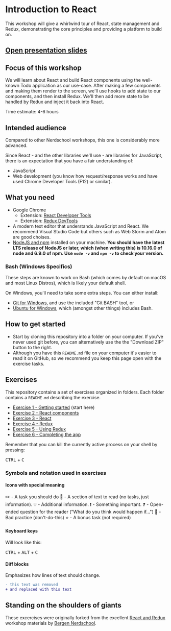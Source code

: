 # Introduction to React

This workshop will give a whirlwind tour of React, state management and Redux, demonstrating the core principles and providing a platform to build on.

## [Open presentation slides](https://docs.google.com/presentation/d/1AKCsU4UD0WQdzOA0SFIkN4OzBf35yLoWByBnsvTVqL4/edit?usp=sharing)

## Focus of this workshop

We will learn about React and build React components using the well-known Todo application as our use-case. After making a few components and making them render to the screen, we'll use hooks to add state to our components, and then install Redux. We'll then add more state to be handled by Redux and inject it back into React.

Time estimate: 4-6 hours

## Intended audience

Compared to other Nerdschool workshops, this one is considerably more advanced.

Since React - and the other libraries we'll use - are libraries for JavaScript, there is an expectation that you have a fair understanding of:

-   JavaScript
-   Web development (you know how request/response works and have used Chrome Developer Tools (F12) or similar).

## What you need

-   Google Chrome
    -   Extension: [React Developer Tools](https://chrome.google.com/webstore/detail/react-developer-tools/fmkadmapgofadopljbjfkapdkoienihi?hl=en)
    -   Extension: [Redux DevTools](https://chrome.google.com/webstore/detail/redux-devtools/lmhkpmbekcpmknklioeibfkpmmfibljd?hl=en)
-   A modern text editor that understands JavaScript and React. We recommend Visual Studio Code but others such as Web Storm and Atom are good choises.
-   [NodeJS and npm](https://nodejs.org/en/) installed on your machine. **You should have the latest LTS release of NodeJS or later, which (when writing this) is 10.16.0 of node and 6.9.0 of npm. Use `node -v` and `npm -v` to check your version.**

### Bash (Windows Specifics)

These steps are known to work on Bash (which comes by default on macOS and most Linux Distros), which is likely your default shell.

On Windows, you'll need to take some extra steps.
You can either install:

-   [Git for Windows](https://gitforwindows.org/), and use the included "Git BASH" tool, or
-   [Ubuntu for Windows](https://www.microsoft.com/en-us/p/ubuntu/9nblggh4msv6?activetab=pivot%3aoverviewtab), which (amongst other things) includes Bash.

## How to get started

-   Start by cloning this repository into a folder on your computer. If you've never used git before, you can alternatively use the the "Download ZIP" button to the right.
-   Although you have this `README.md` file on your computer it's easier to read it on GitHub, so we recommend you keep this page open with the exercise tasks.

## Exercises

This repository contains a set of exercises organized in folders. Each folder contains a `README.md` describing the exercise.

-   [Exercise 1 - Getting started](exercise-1/) (start here)
-   [Exercise 2 - React components](exercise-2/)
-   [Exercise 3 - React](exercise-3/)
-   [Exercise 4 - Redux](exercise-4/)
-   [Exercise 5 - Using Redux](exercise-5/)
-   [Exercise 6 - Completing the app](exercise-6/)

Remember that you can kill the currently active process on your shell by pressing:

<kbd>CTRL</kbd> + <kbd>C</kbd>

### Symbols and notation used in exercises

#### Icons with special meaning

:pencil2: - A task you should do
:book: - A section of text to read (no tasks, just information).
:bulb: - Additional information.
:exclamation: - Something important.
:question: - Open-ended question for the reader ("What do you think would happen if...")
:poop: - Bad practice (don't-do-this)
:star: - A bonus task (not required)

#### Keyboard keys

Will look like this:

<kbd>CTRL</kbd> + <kbd>ALT</kbd> + <kbd>C</kbd>

#### Diff blocks

Emphasizes how lines of text should change.

```diff
- this text was removed
+ and replaced with this text
```

## Standing on the shoulders of giants

These excercises were originally forked from the excellent [React and Redux](https://github.com/nerdschoolbergen/react) workshop materials by [Bergen Nerdschool](https://nerdschoolbergen.github.io/home/).

